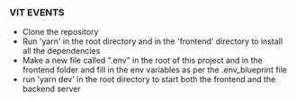 ### VIT EVENTS

- Clone the repository
- Run 'yarn' in the root directory and in the 'frontend' directory to install all the dependencies
- Make a new file called ".env" in the root of this project  and in the frontend folder and fill in the env variables as per the .env_blueprint file
- run 'yarn dev' in the root directory to start both the frontend and the backend server
